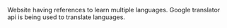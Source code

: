 Website having references to learn multiple languages.
Google translator api is being used to translate languages.
